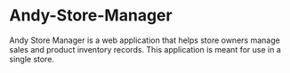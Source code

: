 # Andy-Store-Manager
Andy Store Manager is a web application that helps store owners manage sales and product inventory records. This application is meant for use in a single store.
